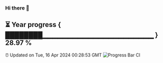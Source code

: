 ### Hi there 👋
⏳ Year progress { ████████▁▁▁▁▁▁▁▁▁▁▁▁▁▁▁▁▁▁▁▁▁▁ } 28.97 %
---
⏰ Updated on Tue, 16 Apr 2024 00:28:53 GMT
![Progress Bar CI](https://github.com/Moyi321/Moyi321/workflows/Progress%20Bar%20CI/badge.svg)
